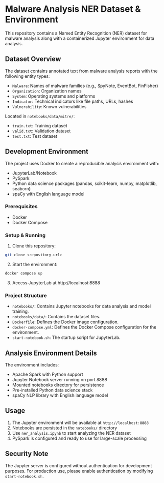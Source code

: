 # Malware Analysis NER Dataset & Environment

This repository contains a Named Entity Recognition (NER) dataset for malware analysis along with a containerized Jupyter environment for data analysis.

## Dataset Overview

The dataset contains annotated text from malware analysis reports with the following entity types:
- `Malware`: Names of malware families (e.g., SpyNote, EventBot, FinFisher)
- `Organization`: Organization names
- `System`: Operating systems and platforms
- `Indicator`: Technical indicators like file paths, URLs, hashes
- `Vulnerability`: Known vulnerabilities

Located in `notebooks/data/mitre/`:
- `train.txt`: Training dataset
- `valid.txt`: Validation dataset
- `test.txt`: Test dataset

## Development Environment

The project uses Docker to create a reproducible analysis environment with:
- JupyterLab/Notebook
- PySpark
- Python data science packages (pandas, scikit-learn, numpy, matplotlib, seaborn)
- spaCy with English language model

### Prerequisites
- Docker
- Docker Compose

### Setup & Running

1. Clone this repository:

```bash
git clone <repository-url>
```

2. Start the environment:

```bash
docker compose up
```

3. Access JupyterLab at http://localhost:8888

### Project Structure

- `notebooks/`: Contains Jupyter notebooks for data analysis and model training.
- `notebooks/data/`: Contains the dataset files.
- `Dockerfile`: Defines the Docker image configuration.
- `docker-compose.yml`: Defines the Docker Compose configuration for the environment.
- `start-notebook.sh`: The startup script for JupyterLab.



## Analysis Environment Details

The environment includes:
- Apache Spark with Python support
- Jupyter Notebook server running on port 8888
- Mounted notebooks directory for persistence
- Pre-installed Python data science stack
- spaCy NLP library with English language model

## Usage

1. The Jupyter environment will be available at `http://localhost:8888`
2. Notebooks are persisted in the `notebooks/` directory
3. Use `ner_analysis.ipynb` to start analyzing the NER dataset
4. PySpark is configured and ready to use for large-scale processing

## Security Note

The Jupyter server is configured without authentication for development purposes. For production use, please enable authentication by modifying `start-notebook.sh`.